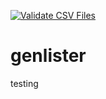 [![Validate CSV Files](https://github.com/DCCC-NOVA/genlister/actions/workflows/validation.yml/badge.svg)](https://github.com/DCCC-NOVA/genlister/actions/workflows/validation.yml)

# genlister
testing
